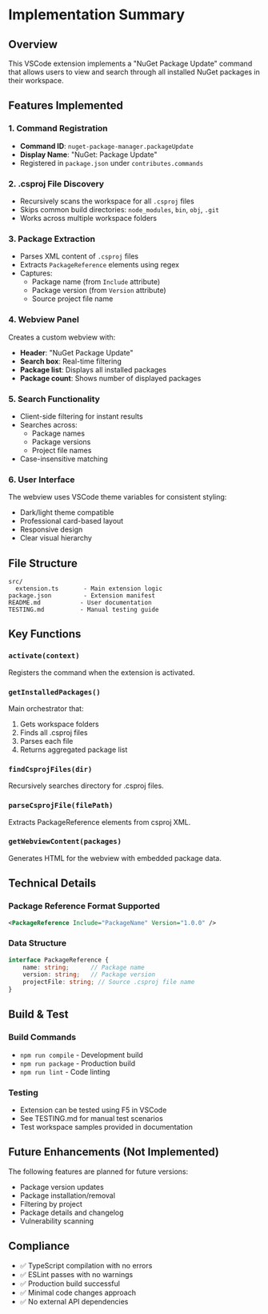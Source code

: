 # Implementation Summary

## Overview
This VSCode extension implements a "NuGet Package Update" command that allows users to view and search through all installed NuGet packages in their workspace.

## Features Implemented

### 1. Command Registration
- **Command ID**: `nuget-package-manager.packageUpdate`
- **Display Name**: "NuGet: Package Update"
- Registered in `package.json` under `contributes.commands`

### 2. .csproj File Discovery
- Recursively scans the workspace for all `.csproj` files
- Skips common build directories: `node_modules`, `bin`, `obj`, `.git`
- Works across multiple workspace folders

### 3. Package Extraction
- Parses XML content of `.csproj` files
- Extracts `PackageReference` elements using regex
- Captures:
  - Package name (from `Include` attribute)
  - Package version (from `Version` attribute)
  - Source project file name

### 4. Webview Panel
Creates a custom webview with:
- **Header**: "NuGet Package Update"
- **Search box**: Real-time filtering
- **Package list**: Displays all installed packages
- **Package count**: Shows number of displayed packages

### 5. Search Functionality
- Client-side filtering for instant results
- Searches across:
  - Package names
  - Package versions
  - Project file names
- Case-insensitive matching

### 6. User Interface
The webview uses VSCode theme variables for consistent styling:
- Dark/light theme compatible
- Professional card-based layout
- Responsive design
- Clear visual hierarchy

## File Structure

```
src/
  extension.ts       - Main extension logic
package.json         - Extension manifest
README.md           - User documentation
TESTING.md          - Manual testing guide
```

## Key Functions

### `activate(context)`
Registers the command when the extension is activated.

### `getInstalledPackages()`
Main orchestrator that:
1. Gets workspace folders
2. Finds all .csproj files
3. Parses each file
4. Returns aggregated package list

### `findCsprojFiles(dir)`
Recursively searches directory for .csproj files.

### `parseCsprojFile(filePath)`
Extracts PackageReference elements from csproj XML.

### `getWebviewContent(packages)`
Generates HTML for the webview with embedded package data.

## Technical Details

### Package Reference Format Supported
```xml
<PackageReference Include="PackageName" Version="1.0.0" />
```

### Data Structure
```typescript
interface PackageReference {
    name: string;      // Package name
    version: string;   // Package version
    projectFile: string; // Source .csproj file name
}
```

## Build & Test

### Build Commands
- `npm run compile` - Development build
- `npm run package` - Production build
- `npm run lint` - Code linting

### Testing
- Extension can be tested using F5 in VSCode
- See TESTING.md for manual test scenarios
- Test workspace samples provided in documentation

## Future Enhancements (Not Implemented)
The following features are planned for future versions:
- Package version updates
- Package installation/removal
- Filtering by project
- Package details and changelog
- Vulnerability scanning

## Compliance
- ✅ TypeScript compilation with no errors
- ✅ ESLint passes with no warnings
- ✅ Production build successful
- ✅ Minimal code changes approach
- ✅ No external API dependencies
